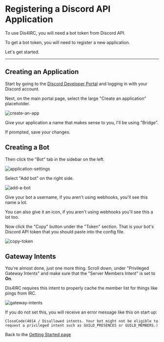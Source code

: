 # Registering a Discord API Application

To use Dis4IRC, you will need a bot token from Discord API.

To get a bot token, you will need to register a new application.

Let's get started.

-------

## Creating an Application
Start by going to the [Discord Developer Portal](https://discord.com/developers/)
and logging in with your Discord account.

Next, on the main portal page, select the large "Create an application" placeholder.

![create-an-app](https://i.imgur.com/s4lyWlO.png)

Give your application a name that makes sense to you, I'll be using "Bridge".

If prompted, save your changes.

## Creating a Bot

Then click the "Bot" tab in the sidebar on the left.

![application-settings](https://i.imgur.com/l1aOYvV.png)

Select "Add bot" on the right side.

![add-a-bot](https://i.imgur.com/mE1Lt7K.png)

Give your bot a username, if you aren't using webhooks, you'll see this name a lot.

You can also give it an icon, if you aren't using webhooks you'll see this a lot too.

Now click the "Copy" button under the "Token" section. That is your bot's Discord API token that
you should paste into the config file.

![copy-token](https://i.imgur.com/vBsNirQ.png)

## Gateway Intents

You're almost done, just one more thing. Scroll down, under "Privileged Gateway Intents" and make sure that
the "Server Members Intent" is set to **On**.

Dis4IRC requires this intent to properly cache the member list for things like pings from IRC.

![gateway-intents](https://i.imgur.com/QIohhXv.png)

If you do not set this, you will receive an error message like this on start up:
```
CloseCode(4014 / Disallowed intents. Your bot might not be eligible to request a privileged intent such as GUILD_PRESENCES or GUILD_MEMBERS.)
```

Back to the [Getting Started page](https://github.com/zachbr/Dis4IRC/blob/master/docs/Getting-Started.md)
